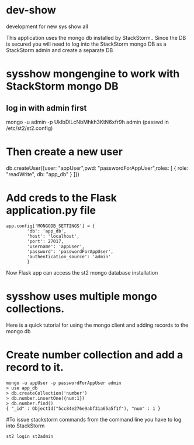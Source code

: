 # dev-show
development for new sys show all

This application uses the mongo db installed by StackStorm.. Since the DB is secured
you will need to log into the StackStorm mongo DB as a StackStorm admin and create a separate DB

# sysshow mongengine to work with StackStorm mongo DB

log in with admin first
-------------------------------------------------------------------------------------
mongo -u admin -p UkIbDILcNbMhkh3KtN6xfr9h admin  (passwd in /etc/st2/st2.config)

# Then create a new user
db.createUser({user: "appUser",pwd: "passwordForAppUser",roles: [ { role: "readWrite", db: "app_db" } ]})

# Add creds to the Flask application.py file
```
app.config['MONGODB_SETTINGS'] = {
        'db': 'app_db',
        'host': 'localhost',
        'port': 27017,
        'username': 'appUser',
        'password': 'passwordForAppUser',
        'authentication_source': 'admin'
        }
```

Now Flask app can access the st2 mongo database installation

# sysshow uses multiple mongo collections.
Here is a quick tutorial for using the mongo client and adding records to the mongo db

# Create number collection and add a record to it.
```
mongo -u appUser -p passwordForAppUser admin
> use app_db
> db.createCollection('number')
> db.number.insertOne({num:1})
> db.number.find()
{ "_id" : ObjectId("5cc84e276e9abf31a65a5f1f"), "num" : 1 }
```

#To issue stackstorm commands from the command line you have to log into StackStorm
```
st2 login st2admin
```
